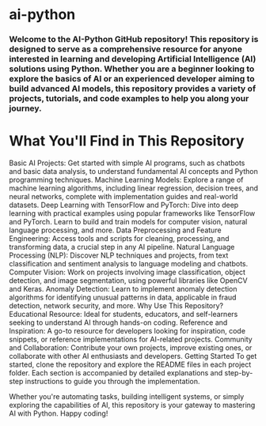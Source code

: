 # ai-python
### Welcome to the AI-Python GitHub repository! This repository is designed to serve as a comprehensive resource for anyone interested in learning and developing Artificial Intelligence (AI) solutions using Python. Whether you are a beginner looking to explore the basics of AI or an experienced developer aiming to build advanced AI models, this repository provides a variety of projects, tutorials, and code examples to help you along your journey.

# What You'll Find in This Repository
Basic AI Projects: Get started with simple AI programs, such as chatbots and basic data analysis, to understand fundamental AI concepts and Python programming techniques.
Machine Learning Models: Explore a range of machine learning algorithms, including linear regression, decision trees, and neural networks, complete with implementation guides and real-world datasets.
Deep Learning with TensorFlow and PyTorch: Dive into deep learning with practical examples using popular frameworks like TensorFlow and PyTorch. Learn to build and train models for computer vision, natural language processing, and more.
Data Preprocessing and Feature Engineering: Access tools and scripts for cleaning, processing, and transforming data, a crucial step in any AI pipeline.
Natural Language Processing (NLP): Discover NLP techniques and projects, from text classification and sentiment analysis to language modeling and chatbots.
Computer Vision: Work on projects involving image classification, object detection, and image segmentation, using powerful libraries like OpenCV and Keras.
Anomaly Detection: Learn to implement anomaly detection algorithms for identifying unusual patterns in data, applicable in fraud detection, network security, and more.
Why Use This Repository?
Educational Resource: Ideal for students, educators, and self-learners seeking to understand AI through hands-on coding.
Reference and Inspiration: A go-to resource for developers looking for inspiration, code snippets, or reference implementations for AI-related projects.
Community and Collaboration: Contribute your own projects, improve existing ones, or collaborate with other AI enthusiasts and developers.
Getting Started
To get started, clone the repository and explore the README files in each project folder. Each section is accompanied by detailed explanations and step-by-step instructions to guide you through the implementation.

Whether you're automating tasks, building intelligent systems, or simply exploring the capabilities of AI, this repository is your gateway to mastering AI with Python. Happy coding!
